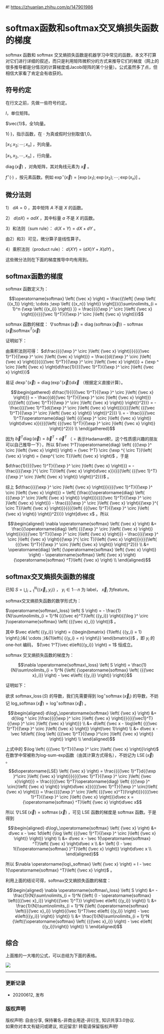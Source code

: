 #! https://zhuanlan.zhihu.com/p/147901986

# softmax函数和softmax交叉熵损失函数的梯度
softmax 函数和 softmax 交叉熵损失函数是机器学习中常见的函数，本文不打算对它们进行详细的叙述，而只是利用矩阵微积分的方式来推导它们的梯度（网上的很多推导都是分情况的计算梯度或Jacobi矩阵的某个分量）。公式虽然多了点，但相信大家看了肯定会有收获的。

##  **符号约定**

在行文之前，先做一些符号约定。

$I$，单位矩阵。

$\vec{1}$，全1向量。

$1\{{\cdot}\}$，指示函数，在  $\cdot$  为真或假时分别取值1,0。

$\left[ {{x_1};{x_2}; \cdots ;{x_n}} \right]$  ，列向量。

$\left[ {{x_1},{x_2}, \cdots ,{x_n}} \right]$  ，行向量。

$\operatorname{diag} \left( {\vec x} \right)$  ，对角矩阵，其对角线元素为  $\vec{x}$  。

${f^ \circ }\left( \cdot \right)$  ，按元素函数。例如  ${\exp ^ \circ }\left( {\vec x} \right) = \left[ {\exp \left( {{x_1}} \right);\exp \left( {{x_2}} \right); \cdots ;\exp \left( {{x_n}} \right)} \right]$  。

##  **微分法则**

1）  $dA = 0$  ，其中矩阵  $A$  不是  $X$  的函数。

2）  $d\left( {aX} \right) = adX$  ，其中标量  $a$  不是  $X$  的函数。

3）和法则（sum rule）：  $d\left( {X + Y} \right) = dX + dY$  。

由2）和3）可见，微分算子是线性算子。

4）乘积法则（product rule）：  $d\left( {XY} \right) = \left( {dX} \right)Y + X\left( {dY} \right)$  。

这些微分法则在下面的梯度推导中均有用到。

##  **softmax函数的梯度**

softmax 函数定义为：

$$\operatorname{softmax} \left( {\vec x} \right) = \frac{{\left[ {\exp \left(
{{x_1}} \right); \cdots ;\exp \left( {{x_n}} \right)}
\right]}}{{\sum\nolimits_{i = 1}^n {\exp \left( {{x_i}} \right)} }} =
\frac{{{{\exp }^ \circ }\left( {\vec x} \right)}}{{{{\vec 1}^T}{{\exp }^ \circ
}\left( {\vec x} \right)}}$$

softmax 函数的梯度：  $\nabla \operatorname{softmax} \left( {\vec x} \right) =
\operatorname{diag} \left( {\operatorname{softmax} \left( {\vec x} \right)}
\right) - \operatorname{softmax} \left( {\vec x}
\right){\operatorname{softmax} ^T}\left( {\vec x} \right)$

证明如下：

由乘积法则可得：  $d\frac{{{{\exp }^ \circ }\left( {\vec x} \right)}}{{{{\vec
1}^T}{{\exp }^ \circ }\left( {\vec x} \right)}} = \frac{{d{{\exp }^ \circ
}\left( {\vec x} \right)}}{{{{\vec 1}^T}{{\exp }^ \circ }\left( {\vec x}
\right)}} + {\exp ^ \circ }\left( {\vec x} \right)d\frac{1}{{{{\vec
1}^T}{{\exp }^ \circ }\left( {\vec x} \right)}}$

易证  $d{\exp ^ \circ }\left( {\vec x} \right) = \operatorname{diag} \left({{{\exp }^ \circ }\left( {\vec x} \right)} \right)d\vec x$  （根据定义直接计算）。

$$\begin{gathered} d\frac{1}{{{{\vec 1}^T}{{\exp }^ \circ }\left( {\vec x}
\right)}} = - \frac{{d{{\vec 1}^T}{{\exp }^ \circ }\left( {\vec x}
\right)}}{{{{\left( {{{\vec 1}^T}{{\exp }^ \circ }\left( {\vec x} \right)}
\right)}^2}}} = - \frac{{{{\vec 1}^T}d{{\exp }^ \circ }\left( {\vec x}
\right)}}{{{{\left( {{{\vec 1}^T}{{\exp }^ \circ }\left( {\vec x} \right)}
\right)}^2}}} \\ = - \frac{{{{\vec 1}^T}\operatorname{diag} \left( {{{\exp }^
\circ }\left( {\vec x} \right)} \right)d\vec x}}{{{{\left( {{{\vec 1}^T}{{\exp
}^ \circ }\left( {\vec x} \right)} \right)}^2}}} \\ 
\end{gathered}$$

因为  ${\vec b^T}\operatorname{diag} \left( {\vec a} \right) = {\vec b^T} \circ {\vec a^T}$  （  $\circ$  表示Hadamard积，这个性质感兴趣的朋友可以自己推导一下），所以  ${\vec 1^T}\operatorname{diag} \left( {{{\exp }^ \circ }\left( {\vec x} \right)} \right) = {\vec 1^T} \circ {\exp ^{ \circ T}}\left( {\vec x} \right) = {\exp^{ \circ T}}\left( {\vec x} \right)$  ，于是

$d\frac{1}{{{{\vec 1}^T}{{\exp }^ \circ }\left( {\vec x} \right)}} = -
\frac{{{{\exp }^{ \circ T}}\left( {\vec x} \right)d\vec x}}{{{{\left( {{{\vec
1}^T}{{\exp }^ \circ }\left( {\vec x} \right)} \right)}^2}}}$  。

综上  $d\frac{{{{\exp }^ \circ }\left( {\vec x} \right)}}{{{{\vec 1}^T}{{\exp }^
\circ }\left( {\vec x} \right)}} = \left[ {\frac{{\operatorname{diag} \left(
{{{\exp }^ \circ }\left( {\vec x} \right)} \right)}}{{{{\vec 1}^T}{{\exp }^
\circ }\left( {\vec x} \right)}} - \frac{{{{\exp }^ \circ }\left( {\vec x}
\right){{\exp }^{ \circ T}}\left( {\vec x} \right)}}{{{{\left( {{{\vec
1}^T}{{\exp }^ \circ }\left( {\vec x} \right)} \right)}^2}}}} \right]d\vec x$
。所以

$$\begin{aligned} 
\nabla \operatorname{softmax} \left( {\vec x} \right) &=
\frac{{\operatorname{diag} \left( {{{\exp }^ \circ }\left( {\vec x} \right)}
\right)}}{{{{\vec 1}^T}{{\exp }^ \circ }\left( {\vec x} \right)}} -
\frac{{{{\exp }^ \circ }\left( {\vec x} \right){{\exp }^{ \circ T}}\left(
{\vec x} \right)}}{{{{\left( {{{\vec 1}^T}{{\exp }^ \circ }\left( {\vec x}
\right)} \right)}^2}}} \\ &= \operatorname{diag} \left(
{\operatorname{softmax} \left( {\vec x} \right)} \right) -
\operatorname{softmax} \left( {\vec x} \right){\operatorname{softmax}
^T}\left( {\vec x} \right) \\ 
\end{aligned}$$

##  softmax交叉熵损失函数的梯度

已知  $S = \bigcup\nolimits_{i = 1}^N {\left\{ {\left\langle {{{\vec x}_i},{y_i}} \right\rangle } \right\}}$  ，  ${y_i} \in 1 \cdots n$  为 label， ${\vec x_i}$  为feature。

softmax交叉熵损失函数的数学形式为：

$\operatorname{softmax\_loss} \left( S \right) = -
\frac{1}{N}\sum\nolimits_{i = 1}^N {{{\vec e}^T}\left( {{y_i}} \right){{\log
}^ \circ }\operatorname{softmax} \left( {{{\vec x}_i}} \right)}$  。

其中  $\vec e\left( {{y_i}} \right) = {\begin{bmatrix} {1\left\{ {{y_i} = 1} \right\};}&{ \cdots ;}&{1\left\{ {{y_i} = n} \right\}} \end{bmatrix}}$  ，即  ${y_i}$  的 one-hot 编码，  ${\vec 1^T}\vec e\left({{y_i}} \right) = 1$  恒成立。

softmax 交叉熵损失函数的梯度为：

$$\nabla \operatorname{softmax\_loss} \left( S \right) =
\frac{1}{N}\sum\nolimits_{i = 1}^N {\left( {\operatorname{softmax} \left(
{{{\vec x}_i}} \right) - \vec e\left( {{y_i}} \right)} \right)}$$

证明如下：

欲求  $\operatorname{softmax\_loss} \left( S \right)$  的导数，我们先需要得到  ${\log ^\circ }\operatorname{softmax} \left( {{{\vec x}_i}} \right)$  的导数，不妨记 $\operatorname{log\_softmax} \left( {\vec x} \right) = {\log ^ \circ }\operatorname{softmax} \left( {\vec x} \right)$  。

$$\begin{aligned} d\log\_\operatorname{softmax} \left( {\vec x} \right) 
&= d{\log ^ \circ }\frac{{{{\exp }^ \circ }\left( {\vec x} \right)}}{{{{\vec1}^T}{{\exp }^ \circ }\left( {\vec x} \right)}} \\ 
&= d\left( {\vec x - \log\left( {{{\vec 1}^T}{{\exp }^ \circ }\left( {\vec x} \right)} \right)\vec 1}\right) \\ 
&= d\vec x - \vec 1d\left( {\log \left( {{{\vec 1}^T}{{\exp }^\circ }\left( {\vec x} \right)} \right)} \right) \\ 
\end{aligned}$$

上式中的  $\log \left( {{{\vec 1}^T}{{\exp }^ \circ }\left( {\vec x} \right)}\right)$  在数学中常被称为log-sum-exp函数（由其计算方式得名），不妨记为  $\operatorname{LSE} \left({\vec x} \right)$  。

$$d\operatorname{LSE} \left( {\vec x} \right) 
= \frac{{{{\vec 1}^T}d{{\exp }^\circ }\left( {\vec x} \right)}}{{{{\vec 1}^T}{{\exp }^ \circ }\left( {\vec x}\right)}} 
= \frac{{{{\vec 1}^T}\operatorname{diag} \left( {{{\exp }^ \circ}\left( {\vec x} \right)} \right)d\vec x}}{{{{\vec 1}^T}{{\exp }^ \circ}\left( {\vec x} \right)}} 
= \frac{{{{\exp }^ \circ }\left( {{{\vec x}^T}}\right)}}{{{{\vec 1}^T}{{\exp }^ \circ }\left( {\vec x} \right)}}d\vec x 
={\operatorname{softmax} ^T}\left( {\vec x} \right)d\vec x$$

所以  $\nabla \operatorname{LSE} \left( {\vec x} \right) = \operatorname{softmax} \left( {\vec x} \right)$ ，可见 LSE 函数的梯度是 softmax 函数。于是得到

$$\begin{aligned} d\log\_\operatorname{softmax} \left( {\vec x} \right) 
&= d\vec x - \vec 1d\left( {\log \left( {{{\vec 1}^T}{{\exp }^ \circ }\left( {\vec x} \right)} \right)} \right) \\ 
&= d\vec x - \vec 1{\operatorname{softmax} ^T}\left( {\vec x} \right)d\vec x \\ 
&= \left( {I - \vec 1{{\operatorname{softmax} }^T}\left( {\vec x} \right)} \right)d\vec x \\
\end{aligned}$$

所以  $\nabla \operatorname{log\_softmax} \left( {\vec x} \right) = I - \vec 1{\operatorname{softmax} ^T}\left( {\vec x} \right)$  。

利用上面的结论可得，softmax交叉熵损失函数的梯度：

$$\begin{aligned} 
\nabla \operatorname{softmax\_loss} \left( S \right) 
&= -\frac{1}{N}\sum\nolimits_{i = 1}^N {\left( {I - \operatorname{softmax} \left({{{\vec x}_i}} \right){{\vec 1}^T}} \right)\vec e\left( {{y_i}} \right)} \\
&= \frac{1}{N}\sum\nolimits_{i = 1}^N {\left( {\operatorname{softmax} \left({{{\vec x}_i}} \right){{\vec 1}^T}\vec e\left( {{y_i}} \right) - \vec e\left({{y_i}} \right)} \right)} \\ 
&= \frac{1}{N}\sum\nolimits_{i = 1}^N {\left({\operatorname{softmax} \left( {{{\vec x}_i}} \right) - \vec e\left( {{y_i}}\right)} \right)} \\ 
\end{aligned}$$

##  综合

上面推的一大堆的公式，可以总结为下面的表格。

![](https://pic1.zhimg.com/v2-6fba470f63fa42d570857c64ba0b234c_b.jpg)

***

### **更新记录**
- 20200612, 发布
  
### **版权声明**
版权声明: 自由分享, 保持署名-非商业用途-非衍生, 知识共享3.0协议.  
如果你对本文有疑问或建议, 欢迎留言! 转载请保留版权声明!

